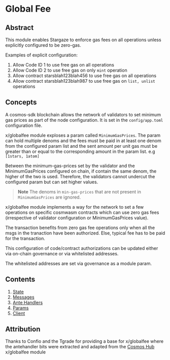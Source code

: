 # Global Fee

## Abstract

This module enables Stargaze to enforce gas fees on all operations unless explicitly configured to be zero-gas.

Examples of explicit configuration:
1. Allow Code ID 1 to use free gas on all operations
2. Allow Code ID 2 to use free gas on only `mint` operation
3. Allow contract starsblah123blah456 to use free gas on all operations
4. Allow contract starsblah123blah987 to use free gas on `list, unlist` operations

## Concepts

A cosmos-sdk blockchain allows the network of validators to set minimum gas prices as part of the node configuration. It is set in the `config/app.toml` configuration file.

x/globalfee module exploses a param called `MinimumGasPrices`. The param can hold multiple denoms and the fees must be paid in at least one denom from the configured param list and the sent amount per unit gas must be greater than or equal to the corresponding amount in the param list. e.g `[1stars, 1atom]`

Between the minimum-gas-prices set by the validator and the MinimumGasPrices configured on chain, if contain the same denom, the higher of the two is used. Therefore, the validators cannot undercut the configured param but can set higher values.

> **Note**
> The denoms in `min-gas-prices` that are not present in `MinimumGasPrices` are ignored.

x/globalfee module implements a way for the network to set a few operations on specific cosmwasm contracts which can use zero gas fees (irrespective of validator configuration or MinimumGasPrices value).

The transaction benefits from zero gas fee operations only when all the msgs in the tranaction have been authorized. Else, typical fee has to be paid for the transaction. 

This configuration of code/contract authorizations can be updated either via on-chain governance or via whitelisted addresses. 

The whitelisted addresses are set via governance as a module param.


## Contents

1. [State](./01_state.md)
2. [Messages](./02_messages.md)
3. [Ante Handlers](./03_ante_handlers.md)
4. [Params](./04_params.md)
5. [Client](./05_client.md)

## Attribution
Thanks to Confio and the Tgrade for providing a base for x/globalfee where the antehandler bits were extracted and adapted from the [Cosmos Hub](https://github.com/cosmos/gaia/tree/main/x/globalfee) x/globalfee module

